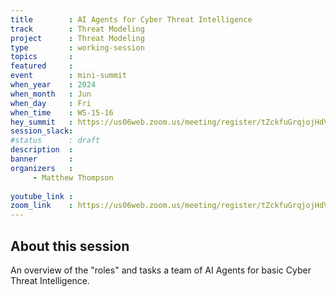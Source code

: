 ```yaml
---
title        : AI Agents for Cyber Threat Intelligence 
track        : Threat Modeling
project      : Threat Modeling
type         : working-session
topics       : 
featured     :
event        : mini-summit
when_year    : 2024
when_month   : Jun
when_day     : Fri
when_time    : WS-15-16
hey_summit   : https://us06web.zoom.us/meeting/register/tZckfuGrqjojHdVEjrO0rHY_IdYVis4h_pkS
session_slack:
#status      : draft
description  :
banner       : 
organizers   :
     - Matthew Thompson
    
youtube_link : 
zoom_link    : https://us06web.zoom.us/meeting/register/tZckfuGrqjojHdVEjrO0rHY_IdYVis4h_pkS
---
```


## About this session
An overview of the "roles" and tasks a team of AI Agents for basic Cyber Threat Intelligence. 
